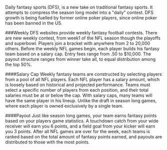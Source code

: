 Daily fantasy sports (DFS), is a new take on traditional fantasy sports. It attempts to compress the season long model into a "daily" contest. DFS growth is being fuelled by former online poker players, since online poker has been banned in the US. 

###Weekly 
DFS websites provide weekly fantasy football contests. There are new weekly contest, from week1 of the NFL season though the playoffs and superbowl. Players join a bracket with anywhere from 2 to 20,000 others. Before the weekly NFL games begin, each player builds his fantasy team based on a salary cap. Entry fees range from .50 to $10,000. The payout structure ranges from winner take all, to equal distribution among the top 50%. 

####Salary Cap 
Weekly fantasy teams are constructed by selecting players from a pool of all NFL players. Each NFL player has a salary amount, which is loosely based on historical and projected performance. Teams must select a specific number of players from each position, and their total salaries must be at or below the cap. With salary caps, many teams will have the same player in his lineup. Unlike the draft in season long games, where each player is owned exclusively by a single team. 

####Payout
Just like season long games, your team earns fantasy points based on your players game statistics. A touchdown catch from your wide receiver will earn you 6 points, and a field goal from your kicker will earn you 3 points. After all NFL games are over for the week, each teams is ranked based on the total amount of fantasy points earned, and payouts are distributed to those with the most points. 
